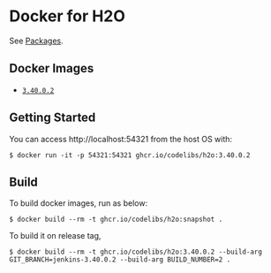 Docker for H2O
=====

See [Packages](https://github.com/orgs/codelibs/packages/container/package/h2o).

## Docker Images

-   [`3.40.0.2`](https://github.com/codelibs/docker-h2o/blob/master/Dockerfile)

## Getting Started

You can access http://localhost:54321 from the host OS with:

```console
$ docker run -it -p 54321:54321 ghcr.io/codelibs/h2o:3.40.0.2
```

## Build

To build docker images, run as below:

```console
$ docker build --rm -t ghcr.io/codelibs/h2o:snapshot .
```

To build it on release tag,

```console
$ docker build --rm -t ghcr.io/codelibs/h2o:3.40.0.2 --build-arg GIT_BRANCH=jenkins-3.40.0.2 --build-arg BUILD_NUMBER=2 .
```

